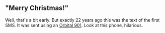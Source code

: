 ## "Merry Christmas!"
Well, that's a bit early. But exactly 22 years ago this was the text of the first SMS. It was sent using an [Orbital 901](https://www.google.com/search?q=Orbitel+901&espv=210). Look at this phone, hilarious.